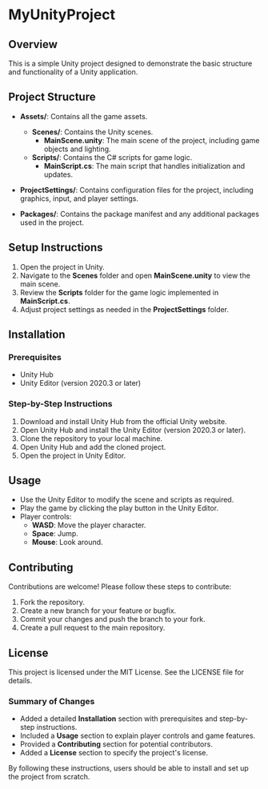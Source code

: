 # MyUnityProject

## Overview
This is a simple Unity project designed to demonstrate the basic structure and functionality of a Unity application.

## Project Structure
- **Assets/**: Contains all the game assets.
  - **Scenes/**: Contains the Unity scenes.
    - **MainScene.unity**: The main scene of the project, including game objects and lighting.
  - **Scripts/**: Contains the C# scripts for game logic.
    - **MainScript.cs**: The main script that handles initialization and updates.

- **ProjectSettings/**: Contains configuration files for the project, including graphics, input, and player settings.

- **Packages/**: Contains the package manifest and any additional packages used in the project.

## Setup Instructions
1. Open the project in Unity.
2. Navigate to the **Scenes** folder and open **MainScene.unity** to view the main scene.
3. Review the **Scripts** folder for the game logic implemented in **MainScript.cs**.
4. Adjust project settings as needed in the **ProjectSettings** folder.

## Installation
### Prerequisites
- Unity Hub
- Unity Editor (version 2020.3 or later)

### Step-by-Step Instructions
1. Download and install Unity Hub from the official Unity website.
2. Open Unity Hub and install the Unity Editor (version 2020.3 or later).
3. Clone the repository to your local machine.
4. Open Unity Hub and add the cloned project.
5. Open the project in Unity Editor.

## Usage
- Use the Unity Editor to modify the scene and scripts as required.
- Play the game by clicking the play button in the Unity Editor.
- Player controls:
  - **WASD**: Move the player character.
  - **Space**: Jump.
  - **Mouse**: Look around.

## Contributing
Contributions are welcome! Please follow these steps to contribute:
1. Fork the repository.
2. Create a new branch for your feature or bugfix.
3. Commit your changes and push the branch to your fork.
4. Create a pull request to the main repository.

## License
This project is licensed under the MIT License. See the LICENSE file for details.

### Summary of Changes

- Added a detailed **Installation** section with prerequisites and step-by-step instructions.
- Included a **Usage** section to explain player controls and game features.
- Provided a **Contributing** section for potential contributors.
- Added a **License** section to specify the project's license.

By following these instructions, users should be able to install and set up the project from scratch.